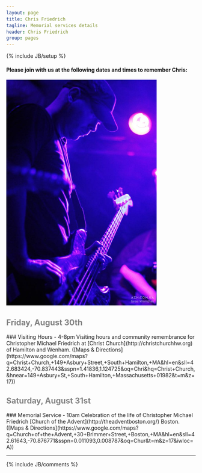 ```yaml
---
layout: page
title: Chris Friedrich
tagline: Memorial services details
header: Chris Friedrich
group: pages
---
```

{% include JB/setup %}

#### Please join with us at the following dates and times to remember Chris:

<img width="400" src="/assets/images/ChrisFriedrich.jpg">

<h2 style="color: gray;">Friday, August 30th</h2>
### Visiting Hours - 4-8pm
Visiting hours and community remembrance for Christopher Michael Friedrich at [Christ Church](http://christchurchhw.org) of Hamilton and Wenham. ([Maps & Directions](https://www.google.com/maps?q=Christ+Church,+149+Asbury+Street,+South+Hamilton,+MA&hl=en&sll=42.683424,-70.837443&sspn=1.41836,1.124725&oq=Chri&hq=Christ+Church,&hnear=149+Asbury+St,+South+Hamilton,+Massachusetts+01982&t=m&z=17))

<h2 style="color: gray;">Saturday, August 31st</h2>
### Memorial Service - 10am
Celebration of the life of Christopher Michael Friedrich [Church of the Advent](http://theadventboston.org/) Boston. ([Maps & Directions](https://www.google.com/maps?q=Church+of+the+Advent,+30+Brimmer+Street,+Boston,+MA&hl=en&sll=42.61643,-70.876771&sspn=0.011093,0.008787&oq=Chur&t=m&z=17&iwloc=A))

<hr>
{% include JB/comments %}
